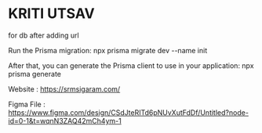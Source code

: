 # KRITI UTSAV

for db after adding url

Run the Prisma migration:
npx prisma migrate dev --name init

After that, you can generate the Prisma client to use in your application:
npx prisma generate

Website : https://srmsigaram.com/

Figma File : https://www.figma.com/design/CSdJteRITd6pNUvXutFdDf/Untitled?node-id=0-1&t=wqnN3ZAQ42mCh4ym-1
